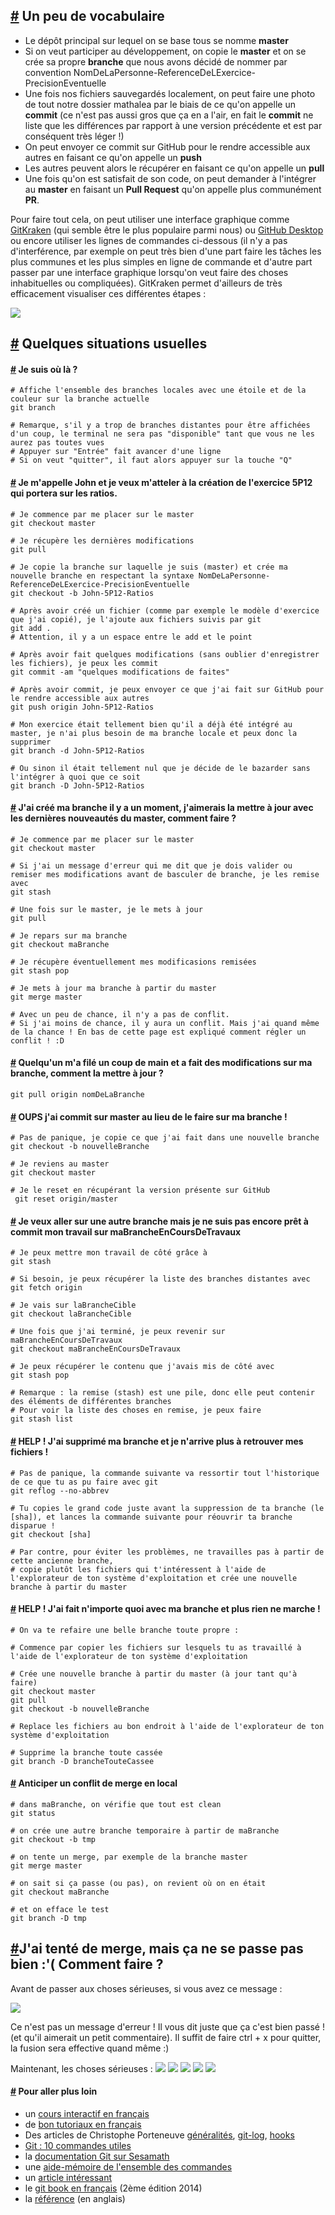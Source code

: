 
## <a id="1" href="#1">#</a> Un peu de vocabulaire
* Le dépôt principal sur lequel on se base tous se nomme **master**
* Si on veut participer au développement, on copie le **master** et on se crée sa propre **branche** que nous avons décidé de nommer par convention NomDeLaPersonne-ReferenceDeLExercice-PrecisionEventuelle
* Une fois nos fichiers sauvegardés localement, on peut faire une photo de tout notre dossier mathalea par le biais de ce qu'on appelle un **commit** (ce n'est pas aussi gros que ça en a l'air, en fait le **commit** ne liste que les différences par rapport à une version précédente et est par conséquent très léger !)
* On peut envoyer ce commit sur GitHub pour le rendre accessible aux autres en faisant ce qu'on appelle un **push**
* Les autres peuvent alors le récupérer en faisant ce qu'on appelle un **pull**
* Une fois qu'on est satisfait de son code, on peut demander à l'intégrer au **master** en faisant un **Pull Request** qu'on appelle plus communément **PR**.

Pour faire tout cela, on peut utiliser une interface graphique comme [GitKraken](https://www.gitkraken.com/download) (qui semble être le plus populaire parmi nous) ou [GitHub Desktop](https://desktop.github.com/) ou encore utiliser les lignes de commandes ci-dessous (il n'y a pas d'interférence, par exemple on peut très bien d'une part faire les tâches les plus communes et les plus simples en ligne de commande et d'autre part passer par une interface graphique lorsqu'on veut faire des choses inhabituelles ou compliquées).
GitKraken permet d'ailleurs de très efficacement visualiser ces différentes étapes :

![](img/Git-1.png)

## <a id="2" href="#2">#</a> Quelques situations usuelles

#### <a id="3" href="#3">#</a> Je suis où là ?
```shell
# Affiche l'ensemble des branches locales avec une étoile et de la couleur sur la branche actuelle
git branch

# Remarque, s'il y a trop de branches distantes pour être affichées d'un coup, le terminal ne sera pas "disponible" tant que vous ne les aurez pas toutes vues
# Appuyer sur "Entrée" fait avancer d'une ligne
# Si on veut "quitter", il faut alors appuyer sur la touche "Q"
```
#### <a id="4" href="#4">#</a> Je m'appelle John et je veux m'atteler à la création de l'exercice 5P12 qui portera sur les ratios.
```shell
# Je commence par me placer sur le master
git checkout master

# Je récupère les dernières modifications
git pull

# Je copie la branche sur laquelle je suis (master) et crée ma nouvelle branche en respectant la syntaxe NomDeLaPersonne-ReferenceDeLExercice-PrecisionEventuelle
git checkout -b John-5P12-Ratios

# Après avoir créé un fichier (comme par exemple le modèle d'exercice que j'ai copié), je l'ajoute aux fichiers suivis par git 
git add .
# Attention, il y a un espace entre le add et le point

# Après avoir fait quelques modifications (sans oublier d'enregistrer les fichiers), je peux les commit
git commit -am "quelques modifications de faites"

# Après avoir commit, je peux envoyer ce que j'ai fait sur GitHub pour le rendre accessible aux autres
git push origin John-5P12-Ratios

# Mon exercice était tellement bien qu'il a déjà été intégré au master, je n'ai plus besoin de ma branche locale et peux donc la supprimer
git branch -d John-5P12-Ratios

# Ou sinon il était tellement nul que je décide de le bazarder sans l'intégrer à quoi que ce soit
git branch -D John-5P12-Ratios
```
#### <a id="5" href="#5">#</a> J'ai créé ma branche il y a un moment, j'aimerais la mettre à jour avec les dernières nouveautés du master, comment faire ?
```shell
# Je commence par me placer sur le master
git checkout master

# Si j'ai un message d'erreur qui me dit que je dois valider ou remiser mes modifications avant de basculer de branche, je les remise avec
git stash

# Une fois sur le master, je le mets à jour
git pull

# Je repars sur ma branche
git checkout maBranche

# Je récupère éventuellement mes modificasions remisées
git stash pop

# Je mets à jour ma branche à partir du master
git merge master

# Avec un peu de chance, il n'y a pas de conflit.
# Si j'ai moins de chance, il y aura un conflit. Mais j'ai quand même de la chance ! En bas de cette page est expliqué comment régler un conflit ! :D
```
#### <a id="6" href="#6">#</a> Quelqu'un m'a filé un coup de main et a fait des modifications sur ma branche, comment la mettre à jour ?
```shell
git pull origin nomDeLaBranche
```
#### <a id="7" href="#7">#</a> OUPS j'ai commit sur master au lieu de le faire sur ma branche !
```shell
# Pas de panique, je copie ce que j'ai fait dans une nouvelle branche
git checkout -b nouvelleBranche

# Je reviens au master
git checkout master

# Je le reset en récupérant la version présente sur GitHub
 git reset origin/master
```
#### <a id="8" href="#8">#</a> Je veux aller sur une autre branche mais je ne suis pas encore prêt à **commit** mon travail sur maBrancheEnCoursDeTravaux
```shell
# Je peux mettre mon travail de côté grâce à
git stash

# Si besoin, je peux récupérer la liste des branches distantes avec
git fetch origin

# Je vais sur laBrancheCible
git checkout laBrancheCible

# Une fois que j'ai terminé, je peux revenir sur maBrancheEnCoursDeTravaux
git checkout maBrancheEnCoursDeTravaux

# Je peux récupérer le contenu que j'avais mis de côté avec
git stash pop

# Remarque : la remise (stash) est une pile, donc elle peut contenir des éléments de différentes branches
# Pour voir la liste des choses en remise, je peux faire
git stash list
```
#### <a id="9" href="#9">#</a> HELP ! J'ai supprimé ma branche et je n'arrive plus à retrouver mes fichiers !
```shell
# Pas de panique, la commande suivante va ressortir tout l'historique de ce que tu as pu faire avec git
git reflog --no-abbrev

# Tu copies le grand code juste avant la suppression de ta branche (le [sha]), et lances la commande suivante pour réouvrir ta branche disparue !
git checkout [sha]

# Par contre, pour éviter les problèmes, ne travailles pas à partir de cette ancienne branche,
# copie plutôt les fichiers qui t'intéressent à l'aide de l'explorateur de ton système d'exploitation et crée une nouvelle branche à partir du master
```
#### <a id="10" href="#10">#</a> HELP ! J'ai fait n'importe quoi avec ma branche et plus rien ne marche !
```shell
# On va te refaire une belle branche toute propre :

# Commence par copier les fichiers sur lesquels tu as travaillé à l'aide de l'explorateur de ton système d'exploitation

# Crée une nouvelle branche à partir du master (à jour tant qu'à faire)
git checkout master
git pull
git checkout -b nouvelleBranche

# Replace les fichiers au bon endroit à l'aide de l'explorateur de ton système d'exploitation

# Supprime la branche toute cassée
git branch -D brancheTouteCassee
```
#### <a id="11" href="#11">#</a> Anticiper un conflit de merge en local
```shell
# dans maBranche, on vérifie que tout est clean
git status

# on crée une autre branche temporaire à partir de maBranche
git checkout -b tmp

# on tente un merge, par exemple de la branche master
git merge master

# on sait si ça passe (ou pas), on revient où on en était
git checkout maBranche

# et on efface le test
git branch -D tmp
```
##  <a id="12" href="#12">#</a>J'ai tenté de merge, mais ça ne se passe pas bien :'( Comment faire ?
Avant de passer aux choses sérieuses, si vous avez ce message :

![](img/Conflit-0.png)

Ce n'est pas un message d'erreur ! Il vous dit juste que ça c'est bien passé ! (et qu'il aimerait un petit commentaire). Il suffit de faire ctrl + x pour quitter, la fusion sera effective quand même :)

Maintenant, les choses sérieuses :
![](img/Conflit-1.png)
![](img/Conflit-2.png)
![](img/Conflit-3.png)
![](img/Conflit-4.png)
![](img/Conflit-5.png)
#### <a id="13" href="#13">#</a> Pour aller plus loin
* un [cours interactif en français](https://learngitbranching.js.org/?locale=fr_FR)
* de [bon tutoriaux en français](https://fr.atlassian.com/git/tutorials)
* Des articles de Christophe Porteneuve [généralités](https://delicious-insights.com/fr/articles/git-workflows-generality/), [git-log](https://delicious-insights.com/fr/articles/git-log/), [hooks](https://delicious-insights.com/fr/articles/git-hooks-commit/)
* [Git : 10 commandes utiles](http://pioupioum.fr/developpement/git-10-commandes-utiles.html)
* la [documentation Git sur Sesamath](https://wiki.sesamath.net/doku.php?id=public:dev:git:start)
* une [aide-mémoire de l'ensemble des commandes](http://ndpsoftware.com/git-cheatsheet.html)
* un [article intéressant](https://delicious-insights.com/fr/articles/apprendre-git)
* le [git book en français](https://git-scm.com/book/fr/v2) (2ème édition 2014)
* la [référence](https://git-scm.com/docs) (en anglais)
